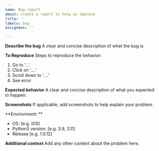 ```yaml
---
name: Bug report
about: Create a report to help us improve
title: ''
labels: bug
assignees: ''

---
```


**Describe the bug**
A clear and concise description of what the bug is.

**To Reproduce**
Steps to reproduce the behavior:
1. Go to '...'
2. Click on '....'
3. Scroll down to '....'
4. See error

**Expected behavior**
A clear and concise description of what you expected to happen.

**Screenshots**
If applicable, add screenshots to help explain your problem.

**Environment: **
 - OS: [e.g. iOS]
 - Python3 version: [e.g. 3.9, 3.11]
 - Release [e.g. 1.0.12]

**Additional context**
Add any other context about the problem here.
